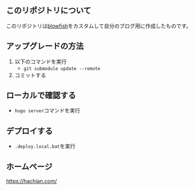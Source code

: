 ## このリポジトリについて

このリポジトリは[blowfish](https://github.com/nunocoracao/blowfish)をカスタムして自分のブログ用に作成したものです。

## アップグレードの方法

1. 以下のコマンドを実行
   - `git submodule update --remote`
1. コミットする

## ローカルで確認する

- `hugo server`コマンドを実行

## デプロイする

- `.deploy.local.bat`を実行

## ホームページ

https://hachian.com/
